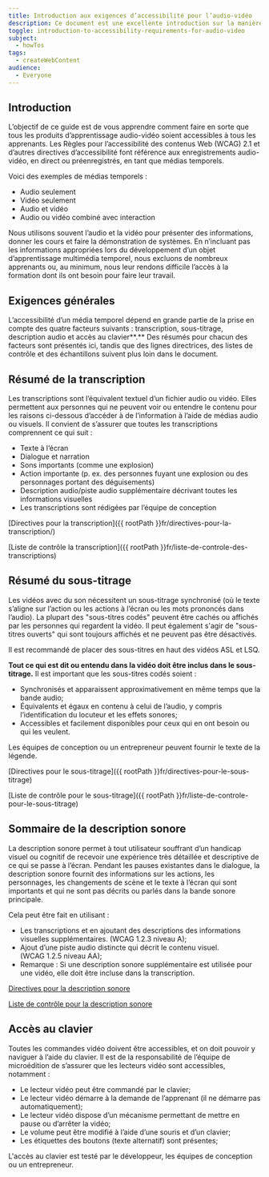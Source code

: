 ```yaml
---
title: Introduction aux exigences d’accessibilité pour l’audio-vidéo
description: Ce document est une excellente introduction sur la manière de rendre la vidéo accessible à un public de conseillers en communication se situant entre l'auteur Web et l'expert en contenu.
toggle: introduction-to-accessibility-requirements-for-audio-video
subject:
  - howTos
tags:
  - createWebContent
audience:
  - Everyone
---
```


## Introduction

L’objectif de ce guide est de vous apprendre comment faire en sorte que tous les produits d’apprentissage audio-vidéo soient accessibles à tous les apprenants. Les Règles pour l’accessibilité des contenus Web (<abbr>WCAG</abbr>) 2.1 et d’autres directives d’accessibilité font référence aux enregistrements audio-vidéo, en direct ou préenregistrés, en tant que médias temporels.

Voici des exemples de médias temporels :

- Audio seulement
- Vidéo seulement
- Audio et vidéo
- Audio ou vidéo combiné avec interaction

Nous utilisons souvent l’audio et la vidéo pour présenter des informations, donner les cours et faire la démonstration de systèmes. En n’incluant pas les informations appropriées lors du développement d’un objet d’apprentissage multimédia temporel, nous excluons de nombreux apprenants ou, au minimum, nous leur rendons difficile l’accès à la formation dont ils ont besoin pour faire leur travail.

## Exigences générales

L’accessibilité d’un média temporel dépend en grande partie de la prise en compte des quatre facteurs suivants : transcription, sous-titrage, description audio et accès au clavier**.** Des résumés pour chacun des facteurs sont présentés ici, tandis que des lignes directrices, des listes de contrôle et des échantillons suivent plus loin dans le document.

## Résumé de la transcription

Les transcriptions sont l’équivalent textuel d’un fichier audio ou vidéo. Elles permettent aux personnes qui ne peuvent voir ou entendre le contenu pour les raisons ci-dessous d’accéder à de l’information à l’aide de médias audio ou visuels. Il convient de s’assurer que toutes les transcriptions comprennent ce qui suit :

- Texte à l’écran
- Dialogue et narration
- Sons importants (comme une explosion)
- Action importante (p. ex. des personnes fuyant une explosion ou des personnages portant des déguisements)
- Description audio/piste audio supplémentaire décrivant toutes les informations visuelles
- Les transcriptions sont rédigées par l’équipe de conception

[Directives pour la transcription]({{ rootPath }}fr/directives-pour-la-transcription/)

[Liste de contrôle la transcription]({{ rootPath }}fr/liste-de-controle-des-transcriptions)

## Résumé du sous-titrage

Les vidéos avec du son nécessitent un sous-titrage synchronisé (où le texte s’aligne sur l’action ou les actions à l’écran ou les mots prononcés dans l’audio). La plupart des "sous-titres codés" peuvent être cachés ou affichés par les personnes qui regardent la vidéo. Il peut également s'agir de "sous-titres ouverts" qui sont toujours affichés et ne peuvent pas être désactivés.

Il est recommandé de placer des sous-titres en haut des vidéos ASL et LSQ.

**Tout ce qui est dit ou entendu dans la vidéo doit être inclus dans le sous-titrage.** Il est important que les sous-titres codés soient :

- Synchronisés et apparaissent approximativement en même temps que la bande audio;
- Équivalents et égaux en contenu à celui de l’audio, y compris l’identification du locuteur et les effets sonores;
- Accessibles et facilement disponibles pour ceux qui en ont besoin ou qui les veulent.

Les équipes de conception ou un entrepreneur peuvent fournir le texte de la légende.

[Directives pour le sous-titrage]({{ rootPath }}fr/directives-pour-le-sous-titrage)

[Liste de contrôle pour le sous-titrage]({{ rootPath }}fr/liste-de-controle-pour-le-sous-titrage)

## Sommaire de la description sonore

La description sonore permet à tout utilisateur souffrant d’un handicap visuel ou cognitif de recevoir une expérience très détaillée et descriptive de ce qui se passe à l’écran. Pendant les pauses existantes dans le dialogue, la description sonore fournit des informations sur les actions, les personnages, les changements de scène et le texte à l’écran qui sont importants et qui ne sont pas décrits ou parlés dans la bande sonore principale.

Cela peut être fait en utilisant :

- Les transcriptions et en ajoutant des descriptions des informations visuelles supplémentaires. (WCAG 1.2.3 niveau A);
- Ajout d’une piste audio distincte qui décrit le contenu visuel. (WCAG 1.2.5 niveau AA);
- Remarque : Si une description sonore supplémentaire est utilisée pour une vidéo, elle doit être incluse dans la transcription.

[Directives pour la description sonore]({{rootPath}}fr/directives-pour-la-description-sonore)

[Liste de contrôle pour la description sonore]({{rootPath}}fr/directives-pour-la-description-sonore#liste-de-contr%C3%B4le-pour-la-description-sonore)

## Accès au clavier

Toutes les commandes vidéo doivent être accessibles, et on doit pouvoir y naviguer à l’aide du clavier. Il est de la responsabilité de l’équipe de microédition de s’assurer que les lecteurs vidéo sont accessibles, notamment :

- Le lecteur vidéo peut être commandé par le clavier;
- Le lecteur vidéo démarre à la demande de l’apprenant (il ne démarre pas automatiquement);
- Le lecteur vidéo dispose d’un mécanisme permettant de mettre en pause ou d’arrêter la vidéo;
- Le volume peut être modifié à l’aide d’une souris et d’un clavier;
- Les étiquettes des boutons (texte alternatif) sont présentes;

L'accès au clavier est testé par le développeur, les équipes de conception ou un entrepreneur.
